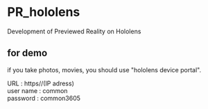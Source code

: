 # PR_hololens
Development of Previewed Reality on Hololens

## for demo
if you take photos, movies, you should use "hololens device portal".

URL : https//(IP adress)  
user name : common  
password : common3605
